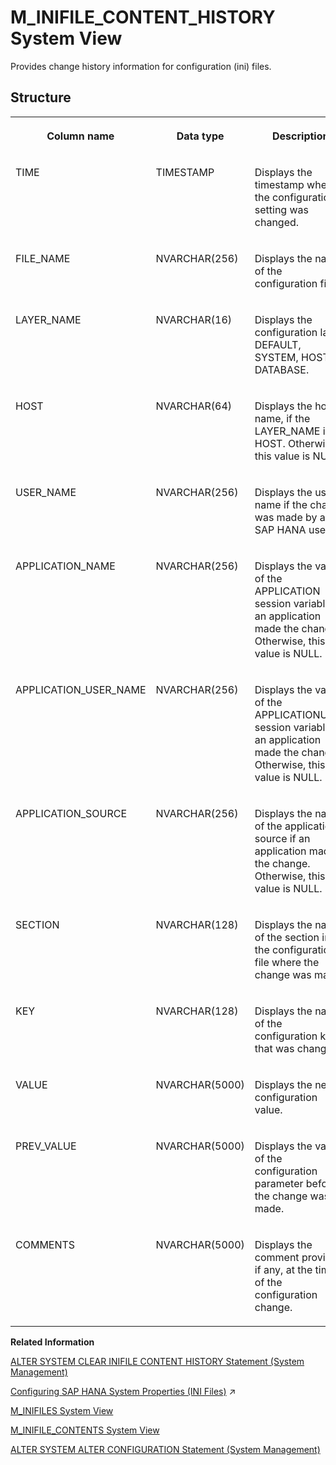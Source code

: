 <!-- loioa42a0b87344d463386ebbeb0651c3470 -->

# M\_INIFILE\_CONTENT\_HISTORY System View

Provides change history information for configuration \(ini\) files.



<a name="loioa42a0b87344d463386ebbeb0651c3470___m__i_n_i_f_i_l_e__c_o_n_t_e_n_t_s_1struct_M_INIFILE_CONTENTS"/>

## Structure


<table>
<tr>
<th valign="top">

Column name



</th>
<th valign="top">

Data type



</th>
<th valign="top">

Description



</th>
</tr>
<tr>
<td valign="top">

TIME



</td>
<td valign="top">

TIMESTAMP



</td>
<td valign="top">

Displays the timestamp when the configuration setting was changed.



</td>
</tr>
<tr>
<td valign="top">

FILE\_NAME



</td>
<td valign="top">

NVARCHAR\(256\)



</td>
<td valign="top">

Displays the name of the configuration file.



</td>
</tr>
<tr>
<td valign="top">

LAYER\_NAME



</td>
<td valign="top">

NVARCHAR\(16\)



</td>
<td valign="top">

Displays the configuration layer: DEFAULT, SYSTEM, HOST, or DATABASE.



</td>
</tr>
<tr>
<td valign="top">

HOST



</td>
<td valign="top">

NVARCHAR\(64\)



</td>
<td valign="top">

Displays the host name, if the LAYER\_NAME is HOST. Otherwise, this value is NULL.



</td>
</tr>
<tr>
<td valign="top">

USER\_NAME



</td>
<td valign="top">

NVARCHAR\(256\)



</td>
<td valign="top">

Displays the user name if the change was made by an SAP HANA user.



</td>
</tr>
<tr>
<td valign="top">

APPLICATION\_NAME



</td>
<td valign="top">

NVARCHAR\(256\)



</td>
<td valign="top">

Displays the value of the APPLICATION session variable, if an application made the change. Otherwise, this value is NULL.



</td>
</tr>
<tr>
<td valign="top">

APPLICATION\_USER\_NAME



</td>
<td valign="top">

NVARCHAR\(256\)



</td>
<td valign="top">

Displays the value of the APPLICATIONUSER session variable, if an application made the change. Otherwise, this value is NULL.



</td>
</tr>
<tr>
<td valign="top">

APPLICATION\_SOURCE



</td>
<td valign="top">

NVARCHAR\(256\)



</td>
<td valign="top">

Displays the name of the application source if an application made the change. Otherwise, this value is NULL.



</td>
</tr>
<tr>
<td valign="top">

SECTION



</td>
<td valign="top">

NVARCHAR\(128\)



</td>
<td valign="top">

Displays the name of the section in the configuration file where the change was made.



</td>
</tr>
<tr>
<td valign="top">

KEY



</td>
<td valign="top">

NVARCHAR\(128\)



</td>
<td valign="top">

Displays the name of the configuration key that was changed.



</td>
</tr>
<tr>
<td valign="top">

VALUE



</td>
<td valign="top">

NVARCHAR\(5000\)



</td>
<td valign="top">

Displays the new configuration value.



</td>
</tr>
<tr>
<td valign="top">

PREV\_VALUE



</td>
<td valign="top">

NVARCHAR\(5000\)



</td>
<td valign="top">

Displays the value of the configuration parameter before the change was made.



</td>
</tr>
<tr>
<td valign="top">

COMMENTS



</td>
<td valign="top">

NVARCHAR\(5000\)



</td>
<td valign="top">

Displays the comment provided, if any, at the time of the configuration change.



</td>
</tr>
</table>

**Related Information**  


[ALTER SYSTEM CLEAR INIFILE CONTENT HISTORY Statement \(System Management\)](../../010-SQL-Reference/012-SQL-Statements/alter-system-clear-inifile-content-history-statement-system-management-fb097f2.md "Clears ini file content history from the catalog.")

[Configuring SAP HANA System Properties (INI Files)](https://help.sap.com/viewer/f9c5015e72e04fffa14d7d4f7267d897/2023_2_QRC/en-US/3f1a6a7dc31049409e1a9f9108d73d51.html "An SAP HANA database has several configuration (*.ini) files that contain properties for configuring the database and services.") :arrow_upper_right:

[M\_INIFILES System View](m-inifiles-system-view-20b18dc.md "Provides information about all configuration files.")

[M\_INIFILE\_CONTENTS System View](m-inifile-contents-system-view-20b16a7.md "Provides configuration information from INI files.")

[ALTER SYSTEM ALTER CONFIGURATION Statement \(System Management\)](../../010-SQL-Reference/012-SQL-Statements/alter-system-alter-configuration-statement-system-management-20d08a5.md "Sets or removes configuration parameters in an INI file.")

